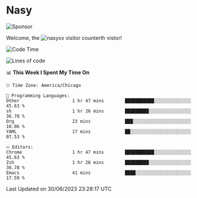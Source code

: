 # Nasy

<!--
<p align="center">
<img height="200" src="https://github-readme-stats.vercel.app/api?username=nasyxx&count_private=true&show_icons=true&theme=dracula&include_all_commits=true"/>
<img height="200" src="https://github-readme-stats.vercel.app/api/top-langs/?username=nasyxx&theme=dracula&hide=html,jupyter+notebook&count_private=true&show_icons=true"/>
</p>

  
----------------
-->

![Sponsor](https://img.shields.io/static/v1.svg?label=Sponsor&message=%E2%9D%A4&logo=GitHub&style=flat&color=pink)
 
Welcome, the ![nasyxx visitor counter](https://count.getloli.com/get/@nasyxx?theme=rule34)th vistor!
 
<!--START_SECTION:waka-->
![Code Time](http://img.shields.io/badge/Code%20Time-3%2C587%20hrs%209%20mins-blue)

![Lines of code](https://img.shields.io/badge/From%20Hello%20World%20I%27ve%20Written-6.3%20million%20lines%20of%20code-blue)

📊 **This Week I Spent My Time On** 

```text
🕑︎ Time Zone: America/Chicago

💬 Programming Languages: 
Other                    1 hr 47 mins        ███████████░░░░░░░░░░░░░░   45.63 % 
sh                       1 hr 26 mins        █████████░░░░░░░░░░░░░░░░   36.78 % 
Org                      23 mins             ███░░░░░░░░░░░░░░░░░░░░░░   10.06 % 
YAML                     17 mins             ██░░░░░░░░░░░░░░░░░░░░░░░   07.53 % 

🔥 Editors: 
Chrome                   1 hr 47 mins        ███████████░░░░░░░░░░░░░░   45.63 % 
Zsh                      1 hr 26 mins        █████████░░░░░░░░░░░░░░░░   36.78 % 
Emacs                    41 mins             ████░░░░░░░░░░░░░░░░░░░░░   17.59 % 
```


 Last Updated on 30/06/2023 23:28:17 UTC
<!--END_SECTION:waka-->

<!-- ![visitors](https://visitor-badge.laobi.icu/badge?page_id=nasyxx.nasyxx) -->
